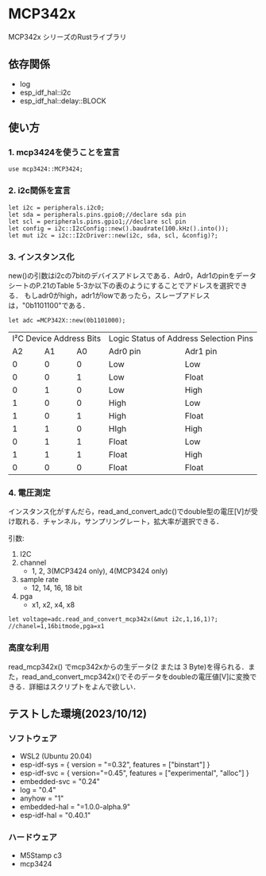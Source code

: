 # MCP342x
MCP342x シリーズのRustライブラリ
## 依存関係
- log
- esp_idf_hal::i2c
- esp_idf_hal::delay::BLOCK

## 使い方
### 1. mcp3424を使うことを宣言
```
use mcp3424::MCP3424;
```

### 2. i2c関係を宣言
```
let i2c = peripherals.i2c0;
let sda = peripherals.pins.gpio0;//declare sda pin
let scl = peripherals.pins.gpio1;//declare scl pin
let config = i2c::I2cConfig::new().baudrate(100.kHz().into());
let mut i2c = i2c::I2cDriver::new(i2c, sda, scl, &config)?;
```
### 3. インスタンス化
new()の引数はi2cの7bitのデバイスアドレスである．Adr0，Adr1のpinをデータシートのP.21のTable 5-3か以下の表のようにすることでアドレスを選択できる．	もしadr0がhigh，adr1がlowであったら，スレーブアドレスは，"0b1101100"である．
```
let adc =MCP342X::new(0b1101000);
```


<table>
	<tr>
		<td colspan="3">I²C Device Address Bits</td>
		<td colspan="2">Logic Status of Address Selection Pins</td>
	</tr>
	<tr>
		<td>A2</td>
		<td>A1</td>
		<td>A0</td>
		<td>Adr0 pin</td>
        <td>Adr1 pin</td>
	</tr>
	<tr>
		<td>0</td>
		<td>0</td>
		<td>0</td>
		<td>Low</td>
        <td>Low</td>
	</tr>
	<tr>
		<td>0</td>
		<td>0</td>
		<td>1</td>
		<td>Low</td>
        <td>Float</td>
	</tr>
	<tr>
		<td>0</td>
		<td>1</td>
		<td>0</td>
		<td>Low</td>
        <td>High</td>
	</tr>
	<tr>
		<td>1</td>
		<td>0</td>
		<td>0</td>
		<td>High</td>
        <td>Low</td>
	</tr>
	<tr>
		<td>1</td>
		<td>0</td>
		<td>1</td>
		<td>High</td>
        <td>Float</td>
	</tr>
	<tr>
		<td>1</td>
		<td>1</td>
		<td>0</td>
		<td>HIgh</td>
        <td>High</td>
	</tr>
	<tr>
		<td>0</td>
		<td>1</td>
		<td>1</td>
		<td>Float</td>
        <td>Low</td>
	</tr>
	<tr>
		<td>1</td>
		<td>1</td>
		<td>1</td>
		<td>Float</td>
        <td>High</td>
	</tr>
	<tr>
		<td>0</td>
		<td>0</td>
		<td>0</td>
		<td>Float</td>
        <td>Float</td>
	</tr>
</table>

### 4. 電圧測定
インスタンス化がすんだら，read_and_convert_adc()でdouble型の電圧[V]が受け取れる．チャンネル，サンプリングレート，拡大率が選択できる．

引数:
1. I2C
1. channel
    - 1, 2, 3(MCP3424 only), 4(MCP3424 only)
1. sample rate
    - 12, 14, 16, 18 bit
1. pga
    - x1, x2, x4, x8

```
let voltage=adc.read_and_convert_mcp342x(&mut i2c,1,16,1)?;  //chanel=1,16bitmode,pga=x1
```

### 高度な利用
read_mcp342x() でmcp342xからの生データ(2 または 3 Byte)を得られる．また，read_and_convert_mcp342x()でそのデータをdoubleの電圧値[V]に変換できる．詳細はスクリプトをよんで欲しい．


## テストした環境(2023/10/12)
### ソフトウェア
- WSL2 (Ubuntu 20.04)
- esp-idf-sys = { version = "=0.32", features = ["binstart"] }
- esp-idf-svc = { version="=0.45", features = ["experimental", "alloc"] }
- embedded-svc = "0.24"
- log = "0.4"
- anyhow = "1"
- embedded-hal = "=1.0.0-alpha.9"
- esp-idf-hal = "0.40.1"
### ハードウェア
- M5Stamp c3
- mcp3424
